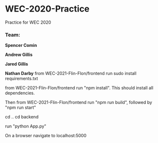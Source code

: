 # WEC-2020-Practice
Practice for WEC 2020

### Team:

**Spencer Comin**

**Andrew Gillis**

**Jared Gillis**

**Nathan Darby**
from WEC-2021-Flin-Flon/frontend run sudo install requirements.txt

from WEC-2021-Flin-Flon/frontend run "npm install". This should install all dependencies. 

Then from WEC-2021-Flin-Flon/frontend run "npm run build", followed by "npm run start"

cd ..
cd backend

run "python App.py"

On a browser navigate to localhost:5000
